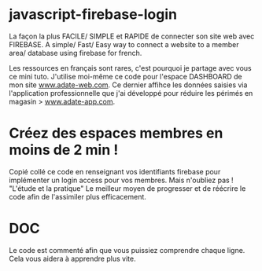 # javascript-firebase-login

La façon la plus FACILE/ SIMPLE et RAPIDE de connecter son site web avec FIREBASE.
A simple/ Fast/ Easy way to connect a website to a member area/ database using firebase for french.

Les ressources en français sont rares, c'est pourquoi je partage avec vous ce mini tuto.
J'utilise moi-même ce code pour l'espace DASHBOARD de mon site www.adate-web.com.
Ce dernier affihce les données saisies via l'application professionnelle que j'ai développé pour réduire les périmés en magasin > www.adate-app.com.

# Créez des espaces membres en moins de 2 min !
Copié collé ce code en renseignant vos identifiants firebase pour implémenter un login access pour vos membres.
Mais n'oubliez pas ! "L'étude et la pratique" Le meilleur moyen de progresser et de réécrire le code afin de l'assimiler plus efficacement.

# DOC
Le code est commenté afin que vous puissiez comprendre chaque ligne.
Cela vous aidera à apprendre plus vite.
